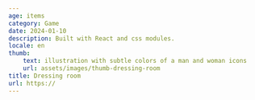 ```yaml
---
age: items
category: Game
date: 2024-01-10
description: Built with React and css modules.
locale: en
thumb:
    text: illustration with subtle colors of a man and woman icons
    url: assets/images/thumb-dressing-room
title: Dressing room
url: https://
---
```

